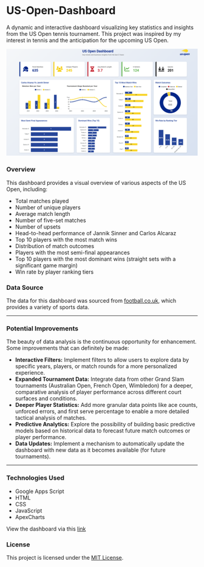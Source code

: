 # US-Open-Dashboard
A dynamic and interactive dashboard visualizing key statistics and insights from the US Open tennis tournament. This project was inspired by my interest in tennis and the anticipation for the upcoming US Open.


![Dashboard Screenshot](Dashboard/dashboard.png)

### Overview

This dashboard provides a visual overview of various aspects of the US Open, including:

-   Total matches played
-   Number of unique players
-   Average match length
-   Number of five-set matches
-   Number of upsets
-   Head-to-head performance of Jannik Sinner and Carlos Alcaraz
-   Top 10 players with the most match wins
-   Distribution of match outcomes
-   Players with the most semi-final appearances
-   Top 10 players with the most dominant wins (straight sets with a significant game margin)
-   Win rate by player ranking tiers

### Data Source

The data for this dashboard was sourced from [football.co.uk](https://www.football.co.uk/), which provides a variety of sports data.


---

### Potential Improvements

The beauty of data analysis is the continuous opportunity for enhancement. Some improvements that can definitely be made:

-   **Interactive Filters:** Implement filters to allow users to explore data by specific years, players, or match rounds for a more personalized experience.
-   **Expanded Tournament Data:** Integrate data from other Grand Slam tournaments (Australian Open, French Open, Wimbledon) for a deeper, comparative analysis of player performance across different court surfaces and conditions.
-   **Deeper Player Statistics:** Add more granular data points like ace counts, unforced errors, and first serve percentage to enable a more detailed tactical analysis of matches.
-   **Predictive Analytics:** Explore the possibility of building basic predictive models based on historical data to forecast future match outcomes or player performance.
-   **Data Updates:** Implement a mechanism to automatically update the dashboard with new data as it becomes available (for future tournaments).


---

### Technologies Used

-   Google Apps Script
-   HTML
-   CSS
-   JavaScript
-   ApexCharts


View the dashboard via this [link]([https://www.football.co.uk](https://script.google.com/macros/s/AKfycbyHmeBUuxO4aLcjbmJHwpuJ89mc0F-QGBhO5RRIJkE/dev)/)

### License

This project is licensed under the [MIT License](LICENSE).
